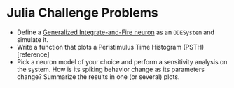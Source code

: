# Julia Challenge Problems

- Define a [Generalized Integrate-and-Fire neuron](https://neuronaldynamics.epfl.ch/online/Pt2.html) as an `ODESystem` and simulate it. 
- Write a function that plots a Peristimulus Time Histogram (PSTH) [reference]
- Pick a neuron model of your choice and perform a sensitivity analysis on the system. How is its spiking behavior change as its parameters change? Summarize the results in one (or several) plots.